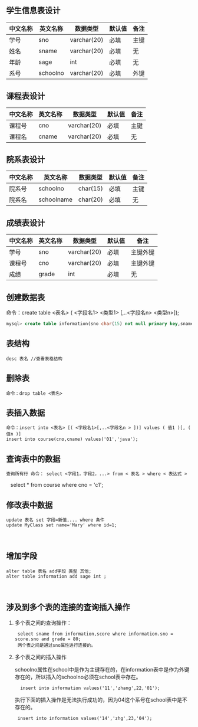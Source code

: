 
## 学生信息表设计

| 中文名称 | 英文名称 | 数据类型 | 默认值 | 备注 |
|---------|---------|---------|-------|-----|
| 学号 | sno | varchar(20) | 必填 | 主键 |
| 姓名 | sname | varchar(20) | 必填 | 无 |
| 年龄 | sage | int | 必填 | 无 |
| 系号 | schoolno | varchar(20) | 必填 | 外键 |

## 课程表设计

| 中文名称 | 英文名称 | 数据类型 | 默认值 | 备注 |
|---------|---------|---------|-------|-----|
| 课程号 | cno | varchar(20) | 必填 | 主键 |
| 课程名 | cname | varchar(20) | 必填 | 无 |

## 院系表设计

| 中文名称 | 英文名称 | 数据类型 | 默认值 | 备注 |
|---------|---------|---------|-------|-----|
| 院系号 | schoolno | char(15) | 必填 | 主键 |
| 院系名 | schoolname | char(20) | 必填 | 无 |

## 成绩表设计

| 中文名称 | 英文名称 | 数据类型 | 默认值 | 备注 |
|---------|---------|---------|-------|-----|
| 学号 | sno | varchar(20) | 必填 | 主键外键 |
| 课程号 | cno | varchar(20) | 必填 | 主键外键 |
| 成绩 | grade | int | 必填 | 无 |


## 创建数据表

命令：create table <表名> ( <字段名1> <类型1> [,..<字段名n> <类型n>]);

```sql
mysql> create table information(sno char(15) not null primary key,sname char(20),sage int default 20,schoolno char(15),foreign key (schoolno) references school(schoolno));
```

## 表结构

    desc 表名 //查看表格结构

## 删除表

    命令：drop table <表名>

## 表插入数据

    命令：insert into <表名> [( <字段名1>[,..<字段名n > ])] values ( 值1 )[, ( 值n )]
    insert into course(cno,cname) values('01','java');

## 查询表中的数据

    查询所有行 命令： select <字段1，字段2，...> from < 表名 > where < 表达式 > 
    select * from course where cno = 'c1';

## 修改表中数据

    update 表名 set 字段=新值,... where 条件 
    update MyClass set name='Mary' where id=1;
    
## 增加字段

    alter table 表名 add字段 类型 其他;
    alter table information add sage int ;
    
## 涉及到多个表的连接的查询插入操作

1. 多个表之间的查询操作：

        select sname from information,score where information.sno = score.sno and grade = 80;
        两个表之间是通过sno属性进行连接的。
        
2. 多个表之间的插入操作

    schoolno属性在school中是作为主键存在的，在information表中是作为外键存在的，所以插入的schoolno必须在school表中存在。
    
         insert into information values('11','zhang',22,'01');
         
     执行下面的插入操作是无法执行成功的，因为04这个系号在school表中是不存在的。
     
        insert into information values('14','zhg',23,'04');
        
 
 
